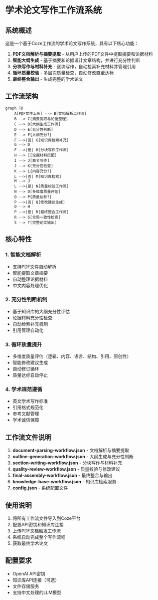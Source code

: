 # 学术论文写作工作流系统

## 系统概述

这是一个基于Coze工作流的学术论文写作系统，具有以下核心功能：

1. **PDF文档解析与摘要提取** - 从用户上传的PDF文件中提取摘要和论据材料
2. **智能大纲生成** - 基于摘要和论据设计文章结构，并进行充分性判断
3. **分块写作与材料补充** - 逐块写作，自动检索补充材料并管理引用
4. **循环质量校验** - 多层次质量检查，自动修改直至达标
5. **最终整合输出** - 生成完整的学术论文

## 工作流架构

```mermaid
graph TD
    A[PDF文件上传] --> B[文档解析工作流]
    B --> C[摘要提取与论据整理]
    C --> D[大纲生成工作流]
    D --> E[充分性判断]
    E --> F{大纲充分?}
    F -->|否| G[知识库检索补充]
    G --> D
    F -->|是| H[分块写作工作流]
    H --> I[论据材料匹配]
    I --> J[章节写作]
    J --> K[充分性检查]
    K --> L{内容充分?}
    L -->|否| M[知识库检索]
    M --> J
    L -->|是| N[质量校验工作流]
    N --> O[多维度质量评估]
    O --> P{质量达标?}
    P -->|否| Q[修改建议生成]
    Q --> H
    P -->|是| R[最终整合工作流]
    R --> S[全局一致性检查]
    S --> T[完整论文输出]
```

## 核心特性

### 1. 智能文档解析
- 支持PDF文件自动解析
- 智能提取文章摘要
- 自动整理论据材料
- 中文内容处理优化

### 2. 充分性判断机制
- 基于知识库的大纲充分性评估
- 论据材料充分性检查
- 自动检索补充机制
- 引用管理自动化

### 3. 循环质量提升
- 多维度质量评估（逻辑、内容、语言、结构、引用、原创性）
- 智能修改建议生成
- 自动修订循环
- 质量达标自动停止

### 4. 学术规范遵循
- 英文学术写作标准
- 引用格式规范化
- 参考文献管理
- 学术诚信保障

## 工作流文件说明

1. **document-parsing-workflow.json** - 文档解析与摘要提取
2. **outline-generation-workflow.json** - 大纲生成与充分性判断
3. **section-writing-workflow.json** - 分块写作与材料补充
4. **quality-review-workflow.json** - 质量校验与修改建议
5. **final-assembly-workflow.json** - 最终整合与输出
6. **knowledge-base-workflow.json** - 知识库检索服务
7. **config.json** - 系统配置文件

## 使用说明

1. 将所有工作流文件导入到Coze平台
2. 配置API密钥和知识库连接
3. 上传PDF文档触发工作流
4. 系统自动完成整个写作流程
5. 获取最终学术论文

## 配置要求

- OpenAI API密钥
- 知识库API连接（可选）
- 文件存储服务
- 支持中文处理的LLM模型